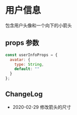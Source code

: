 # 用户信息

包含用户头像和一个向下的小箭头

## props 参数

```javascript
const userInfoProps = {
  avatar: {
    type: String,
    default: ""
  }
};
```

## ChangeLog

- 2020-02-29 修改箭头的尺寸
